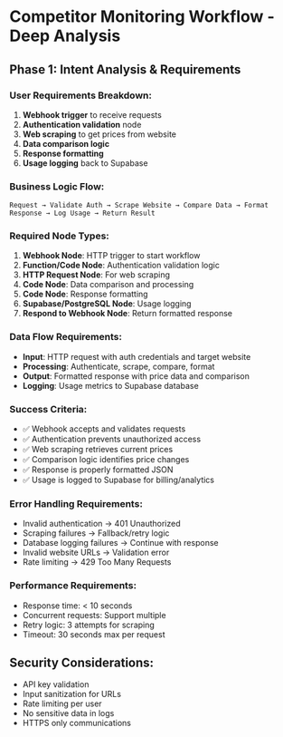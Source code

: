 # Competitor Monitoring Workflow - Deep Analysis

## Phase 1: Intent Analysis & Requirements

### User Requirements Breakdown:
1. **Webhook trigger** to receive requests
2. **Authentication validation** node  
3. **Web scraping** to get prices from website
4. **Data comparison logic**
5. **Response formatting**
6. **Usage logging** back to Supabase

### Business Logic Flow:
```
Request → Validate Auth → Scrape Website → Compare Data → Format Response → Log Usage → Return Result
```

### Required Node Types:
1. **Webhook Node**: HTTP trigger to start workflow
2. **Function/Code Node**: Authentication validation logic
3. **HTTP Request Node**: For web scraping
4. **Code Node**: Data comparison and processing
5. **Code Node**: Response formatting  
6. **Supabase/PostgreSQL Node**: Usage logging
7. **Respond to Webhook Node**: Return formatted response

### Data Flow Requirements:
- **Input**: HTTP request with auth credentials and target website
- **Processing**: Authenticate, scrape, compare, format
- **Output**: Formatted response with price data and comparison
- **Logging**: Usage metrics to Supabase database

### Success Criteria:
- ✅ Webhook accepts and validates requests
- ✅ Authentication prevents unauthorized access
- ✅ Web scraping retrieves current prices
- ✅ Comparison logic identifies price changes
- ✅ Response is properly formatted JSON
- ✅ Usage is logged to Supabase for billing/analytics

### Error Handling Requirements:
- Invalid authentication → 401 Unauthorized
- Scraping failures → Fallback/retry logic
- Database logging failures → Continue with response
- Invalid website URLs → Validation error
- Rate limiting → 429 Too Many Requests

### Performance Requirements:
- Response time: < 10 seconds
- Concurrent requests: Support multiple
- Retry logic: 3 attempts for scraping
- Timeout: 30 seconds max per request

## Security Considerations:
- API key validation
- Input sanitization for URLs
- Rate limiting per user
- No sensitive data in logs
- HTTPS only communications